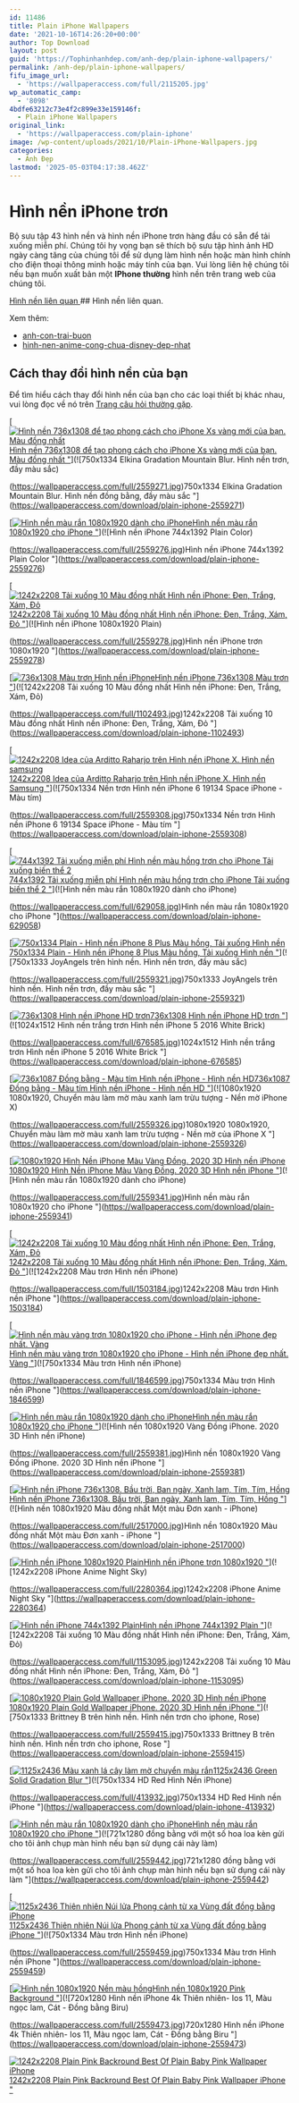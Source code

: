 ```yaml
---
id: 11486
title: Plain iPhone Wallpapers
date: '2021-10-16T14:26:20+00:00'
author: Top Download
layout: post
guid: 'https://Tophinhanhdep.com/anh-dep/plain-iphone-wallpapers/'
permalink: /anh-dep/plain-iphone-wallpapers/
fifu_image_url:
  - 'https://wallpaperaccess.com/full/2115205.jpg'
wp_automatic_camp:
  - '8098'
4bdfe63212c73e4f2c899e33e159146f:
  - Plain iPhone Wallpapers
original_link:
  - 'https://wallpaperaccess.com/plain-iphone'
image: /wp-content/uploads/2021/10/Plain-iPhone-Wallpapers.jpg
categories:
  - Ảnh Đẹp
lastmod: '2025-05-03T04:17:38.462Z'
---
```

# Hình nền iPhone trơn

Bộ sưu tập 43 hình nền và hình nền iPhone trơn hàng đầu có sẵn để tải xuống miễn phí. Chúng tôi hy vọng bạn sẽ thích bộ sưu tập hình ảnh HD ngày càng tăng của chúng tôi để sử dụng làm hình nền hoặc màn hình chính cho điện thoại thông minh hoặc máy tính của bạn. Vui lòng liên hệ chúng tôi nếu bạn muốn xuất bản một **IPhone thường** hình nền trên trang web của chúng tôi.

[Hình nền liên quan ](#related) ## Hình nền liên quan.

   
 Xem thêm:

   
- [anh-con-trai-buon](https://tophinhanhdep.com/anh-avatar/anh-con-trai-buon/)
- [hinh-nen-anime-cong-chua-disney-dep-nhat](https://tophinhanhdep.com/anh-anime/hinh-nen-anime-cong-chua-disney-dep-nhat/)

## Cách thay đổi hình nền của bạn

Để tìm hiểu cách thay đổi hình nền của bạn cho các loại thiết bị khác nhau, vui lòng đọc về nó trên [Trang câu hỏi thường gặp](https://tophinhanhdep.com/faq/).

  
[[![Hình nền 736x1308 để tạo phong cách cho iPhone Xs vàng mới của bạn.  Màu đồng nhất](https://wallpaperaccess.com/full/2115205.jpg)Hình nền 736x1308 để tạo phong cách cho iPhone Xs vàng mới của bạn. Màu đồng nhất "](https://wallpaperaccess.com/download/plain-iphone-2115205)](![750x1334 Elkina Gradation Mountain Blur.  Hình nền trơn, đầy màu sắc)

(https://wallpaperaccess.com/full/2559271.jpg)750x1334 Elkina Gradation Mountain Blur. Hình nền đồng bằng, đầy màu sắc "](https://wallpaperaccess.com/download/plain-iphone-2559271)

[[![Hình nền màu rắn 1080x1920 dành cho iPhone](https://wallpaperaccess.com/full/1182906.jpg)Hình nền màu rắn 1080x1920 cho iPhone "](https://wallpaperaccess.com/download/plain-iphone-1182906)](![Hình nền iPhone 744x1392 Plain Color)

(https://wallpaperaccess.com/full/2559276.jpg)Hình nền iPhone 744x1392 Plain Color "](https://wallpaperaccess.com/download/plain-iphone-2559276)

[[![1242x2208 Tải xuống 10 Màu đồng nhất Hình nền iPhone: Đen, Trắng, Xám, Đỏ](https://wallpaperaccess.com/full/1248720.jpg)1242x2208 Tải xuống 10 Màu đồng nhất Hình nền iPhone: Đen, Trắng, Xám, Đỏ "](https://wallpaperaccess.com/download/plain-iphone-1248720)](![Hình nền iPhone 1080x1920 Plain)

(https://wallpaperaccess.com/full/2559278.jpg)Hình nền iPhone trơn 1080x1920 "](https://wallpaperaccess.com/download/plain-iphone-2559278)

[[![736x1308 Màu trơn Hình nền iPhone](https://wallpaperaccess.com/full/2559299.jpg)Hình nền iPhone 736x1308 Màu trơn "](https://wallpaperaccess.com/download/plain-iphone-2559299)](![1242x2208 Tải xuống 10 Màu đồng nhất Hình nền iPhone: Đen, Trắng, Xám, Đỏ)

(https://wallpaperaccess.com/full/1102493.jpg)1242x2208 Tải xuống 10 Màu đồng nhất Hình nền iPhone: Đen, Trắng, Xám, Đỏ "](https://wallpaperaccess.com/download/plain-iphone-1102493)

[[![1242x2208 Idea của Arditto Raharjo trên Hình nền iPhone X.  Hình nền samsung](https://wallpaperaccess.com/full/2559301.jpg) 1242x2208 Idea của Arditto Raharjo trên Hình nền iPhone X. Hình nền Samsung "](https://wallpaperaccess.com/download/plain-iphone-2559301)](![750x1334 Nền trơn Hình nền iPhone 6 19134 Space iPhone - Màu tím)

(https://wallpaperaccess.com/full/2559308.jpg)750x1334 Nền trơn Hình nền iPhone 6 19134 Space iPhone - Màu tím "](https://wallpaperaccess.com/download/plain-iphone-2559308)

[[![744x1392 Tải xuống miễn phí Hình nền màu hồng trơn cho iPhone Tải xuống biến thể 2](https://wallpaperaccess.com/full/2559314.jpg)744x1392 Tải xuống miễn phí Hình nền màu hồng trơn cho iPhone Tải xuống biến thể 2 "](https://wallpaperaccess.com/download/plain-iphone-2559314)](![Hình nền màu rắn 1080x1920 dành cho iPhone)

(https://wallpaperaccess.com/full/629058.jpg)Hình nền màu rắn 1080x1920 cho iPhone "](https://wallpaperaccess.com/download/plain-iphone-629058)

[[![750x1334 Plain - Hình nền iPhone 8 Plus Màu hồng, Tải xuống Hình nền](https://wallpaperaccess.com/full/2559317.jpg)750x1334 Plain - Hình nền iPhone 8 Plus Màu hồng, Tải xuống Hình nền "](https://wallpaperaccess.com/download/plain-iphone-2559317)](![750x1333 JoyAngels trên hình nền.  Hình nền trơn, đầy màu sắc)

(https://wallpaperaccess.com/full/2559321.jpg)750x1333 JoyAngels trên hình nền. Hình nền trơn, đầy màu sắc "](https://wallpaperaccess.com/download/plain-iphone-2559321)

[[![736x1308 Hình nền iPhone HD trơn](https://wallpaperaccess.com/full/2559323.jpg)736x1308 Hình nền iPhone HD trơn "](https://wallpaperaccess.com/download/plain-iphone-2559323)](![1024x1512 Hình nền trắng trơn Hình nền iPhone 5 2016 White Brick)

(https://wallpaperaccess.com/full/676585.jpg)1024x1512 Hình nền trắng trơn Hình nền iPhone 5 2016 White Brick "](https://wallpaperaccess.com/download/plain-iphone-676585)

[[![736x1087 Đồng bằng - Màu tím Hình nền iPhone - Hình nền HD](https://wallpaperaccess.com/full/2455605.jpg)736x1087 Đồng bằng - Màu tím Hình nền iPhone - Hình nền HD "](https://wallpaperaccess.com/download/plain-iphone-2455605)](![1080x1920 1080x1920, Chuyển màu làm mờ màu xanh lam trừu tượng - Nền mờ iPhone X)

(https://wallpaperaccess.com/full/2559326.jpg)1080x1920 1080x1920, Chuyển màu làm mờ màu xanh lam trừu tượng - Nền mờ của iPhone X "](https://wallpaperaccess.com/download/plain-iphone-2559326)

[[![1080x1920 Hình Nền iPhone Màu Vàng Đồng.  2020 3D Hình nền iPhone](https://wallpaperaccess.com/full/2559336.jpg)1080x1920 Hình Nền iPhone Màu Vàng Đồng. 2020 3D Hình nền iPhone "](https://wallpaperaccess.com/download/plain-iphone-2559336)](![Hình nền màu rắn 1080x1920 dành cho iPhone)

(https://wallpaperaccess.com/full/2559341.jpg)Hình nền màu rắn 1080x1920 cho iPhone "](https://wallpaperaccess.com/download/plain-iphone-2559341)

[[![1242x2208 Tải xuống 10 Màu đồng nhất Hình nền iPhone: Đen, Trắng, Xám, Đỏ](https://wallpaperaccess.com/full/1846540.jpg)1242x2208 Tải xuống 10 Màu đồng nhất Hình nền iPhone: Đen, Trắng, Xám, Đỏ "](https://wallpaperaccess.com/download/plain-iphone-1846540)](![1242x2208 Màu trơn Hình nền iPhone)

(https://wallpaperaccess.com/full/1503184.jpg)1242x2208 Màu trơn Hình nền iPhone "](https://wallpaperaccess.com/download/plain-iphone-1503184)

[[![Hình nền màu vàng trơn 1080x1920 cho iPhone - Hình nền iPhone đẹp nhất.  Vàng](https://wallpaperaccess.com/full/2559373.jpg)Hình nền màu vàng trơn 1080x1920 cho iPhone - Hình nền iPhone đẹp nhất. Vàng "](https://wallpaperaccess.com/download/plain-iphone-2559373)](![750x1334 Màu trơn Hình nền iPhone)

(https://wallpaperaccess.com/full/1846599.jpg)750x1334 Màu trơn Hình nền iPhone "](https://wallpaperaccess.com/download/plain-iphone-1846599)

[[![Hình nền màu rắn 1080x1920 dành cho iPhone](https://wallpaperaccess.com/full/670603.jpg)Hình nền màu rắn 1080x1920 cho iPhone "](https://wallpaperaccess.com/download/plain-iphone-670603)](![Hình nền 1080x1920 Vàng Đồng iPhone.  2020 3D Hình nền iPhone)

(https://wallpaperaccess.com/full/2559381.jpg)Hình nền 1080x1920 Vàng Đồng iPhone. 2020 3D Hình nền iPhone "](https://wallpaperaccess.com/download/plain-iphone-2559381)

[[![Hình nền iPhone 736x1308.  Bầu trời, Ban ngày, Xanh lam, Tím, Tím, Hồng](https://wallpaperaccess.com/full/2559385.jpg)Hình nền iPhone 736x1308. Bầu trời, Ban ngày, Xanh lam, Tím, Tím, Hồng "](https://wallpaperaccess.com/download/plain-iphone-2559385)](![Hình nền 1080x1920 Màu đồng nhất Một màu Đơn xanh - iPhone)

(https://wallpaperaccess.com/full/2517000.jpg)Hình nền 1080x1920 Màu đồng nhất Một màu Đơn xanh - iPhone "](https://wallpaperaccess.com/download/plain-iphone-2517000)

[[![Hình nền iPhone 1080x1920 Plain](https://wallpaperaccess.com/full/2559387.jpg)Hình nền iPhone trơn 1080x1920 "](https://wallpaperaccess.com/download/plain-iphone-2559387)](![1242x2208 iPhone Anime Night Sky)

(https://wallpaperaccess.com/full/2280364.jpg)1242x2208 iPhone Anime Night Sky "](https://wallpaperaccess.com/download/plain-iphone-2280364)

[[![Hình nền iPhone 744x1392 Plain](https://wallpaperaccess.com/full/2559405.jpg)Hình nền iPhone 744x1392 Plain "](https://wallpaperaccess.com/download/plain-iphone-2559405)](![1242x2208 Tải xuống 10 Màu đồng nhất Hình nền iPhone: Đen, Trắng, Xám, Đỏ)

(https://wallpaperaccess.com/full/1153095.jpg)1242x2208 Tải xuống 10 Màu đồng nhất Hình nền iPhone: Đen, Trắng, Xám, Đỏ "](https://wallpaperaccess.com/download/plain-iphone-1153095)

[[![1080x1920 Plain Gold Wallpaper iPhone.  2020 3D Hình nền iPhone](https://wallpaperaccess.com/full/1227847.jpg)1080x1920 Plain Gold Wallpaper iPhone. 2020 3D Hình nền iPhone "](https://wallpaperaccess.com/download/plain-iphone-1227847)](![750x1333 Brittney B trên hình nền.  Hình nền trơn cho iphone, Rose)

(https://wallpaperaccess.com/full/2559415.jpg)750x1333 Brittney B trên hình nền. Hình nền trơn cho iphone, Rose "](https://wallpaperaccess.com/download/plain-iphone-2559415)

[[![1125x2436 Màu xanh lá cây làm mờ chuyển màu rắn](https://wallpaperaccess.com/full/2559428.jpg)1125x2436 Green Solid Gradation Blur "](https://wallpaperaccess.com/download/plain-iphone-2559428)](![750x1334 HD Red Hình Nền iPhone)

(https://wallpaperaccess.com/full/413932.jpg)750x1334 HD Red Hình nền iPhone "](https://wallpaperaccess.com/download/plain-iphone-413932)

[[![Hình nền màu rắn 1080x1920 dành cho iPhone](https://wallpaperaccess.com/full/1761162.jpg)Hình nền màu rắn 1080x1920 cho iPhone "](https://wallpaperaccess.com/download/plain-iphone-1761162)](![721x1280 đồng bằng với một số hoa loa kèn gửi cho tôi ảnh chụp màn hình nếu bạn sử dụng cái này làm)

(https://wallpaperaccess.com/full/2559442.jpg)721x1280 đồng bằng với một số hoa loa kèn gửi cho tôi ảnh chụp màn hình nếu bạn sử dụng cái này làm "](https://wallpaperaccess.com/download/plain-iphone-2559442)

[[![1125x2436 Thiên nhiên Núi lửa Phong cảnh từ xa Vùng đất đồng bằng iPhone](https://wallpaperaccess.com/full/2559447.jpg)1125x2436 Thiên nhiên Núi lửa Phong cảnh từ xa Vùng đất đồng bằng iPhone "](https://wallpaperaccess.com/download/plain-iphone-2559447)](![750x1334 Màu trơn Hình nền iPhone)

(https://wallpaperaccess.com/full/2559459.jpg)750x1334 Màu trơn Hình nền iPhone "](https://wallpaperaccess.com/download/plain-iphone-2559459)

[[![Hình nền 1080x1920 Nền màu hồng](https://wallpaperaccess.com/full/2559460.jpg)Hình nền 1080x1920 Pink Background "](https://wallpaperaccess.com/download/plain-iphone-2559460)](![720x1280 Hình nền iPhone 4k Thiên nhiên- Ios 11, Màu ngọc lam, Cát - Đồng bằng Biru)

(https://wallpaperaccess.com/full/2559473.jpg)720x1280 Hình nền iPhone 4k Thiên nhiên- Ios 11, Màu ngọc lam, Cát - Đồng bằng Biru "](https://wallpaperaccess.com/download/plain-iphone-2559473)

[![1242x2208 Plain Pink Backround Best Of Plain Baby Pink Wallpaper iPhone](https://wallpaperaccess.com/full/2559474.jpg)1242x2208 Plain Pink Backround Best Of Plain Baby Pink Wallpaper iPhone "](https://wallpaperaccess.com/download/plain-iphone-2559474)
